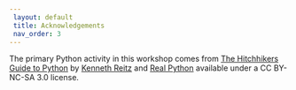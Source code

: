 ```yaml
---
 layout: default
 title: Acknowledgements
 nav_order: 3
---
```


The primary Python activity in this workshop comes from <a href="https://docs.python-guide.org/">The Hitchhikers Guide to Python</a> by <a href="https://www.kennethreitz.org/projects">Kenneth Reitz</a> and <a href="https://realpython.com/">Real Python</a> available under a CC BY-NC-SA 3.0 license.
